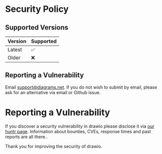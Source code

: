 # Security Policy

## Supported Versions

| Version  | Supported          |
| -------- | ------------------ |
| Latest   | :white_check_mark: |
| Older    | :x:                |

## Reporting a Vulnerability

Email support@diagrams.net. If you do not wish to submit by email, please 
ask for an alternative via email or Github issue.

# Reporting a Vulnerability

If you discover a security vulnerability in drawio please disclose it via [our huntr page](https://huntr.dev/repos/jgraph/drawio/). Information about bounties, CVEs, response times and past reports are all there..

Thank you for improving the security of drawio.